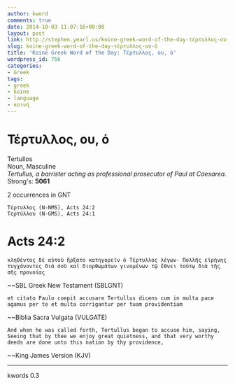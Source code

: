 ```yaml
---
author: kword
comments: true
date: 2014-10-03 11:07:16+00:00
layout: post
link: http://stephen.yearl.us/koine-greek-word-of-the-day-τέρτυλλος-ου-ὁ/
slug: koine-greek-word-of-the-day-τέρτυλλος-ου-ὁ
title: 'Koinē Greek Word of the Day: Τέρτυλλος, ου, ὁ'
wordpress_id: 756
categories:
- Greek
tags:
- greek
- koine
- language
- κοινή
---
```


# Τέρτυλλος, ου, ὁ

Tertullos  
Noun, Masculine  
*Tertullus, a barrister acting as professional prosecutor of Paul at Caesarea.*  
Strong's: **5061**  

2 occurrences in GNT

```text
Τέρτυλλος (N-NMS), Acts 24:2  
Τερτύλλου (N-GMS), Acts 24:1  
```

# Acts 24:2

```text
κληθέντος δὲ αὐτοῦ ἤρξατο κατηγορεῖν ὁ Τέρτυλλος λέγων· Πολλῆς εἰρήνης τυγχάνοντες διὰ σοῦ καὶ διορθωμάτων γινομένων τῷ ἔθνει τούτῳ διὰ τῆς σῆς προνοίας
```
~~SBL Greek New Testament (SBLGNT)


```text
et citato Paulo coepit accusare Tertullus dicens cum in multa pace agamus per te et multa corrigantur per tuam providentiam
```
~~Biblia Sacra Vulgata (VULGATE)


```text
And when he was called forth, Tertullus began to accuse him, saying, Seeing that by thee we enjoy great quietness, and that very worthy deeds are done unto this nation by thy providence,
```
~~King James Version (KJV)

* * *
kwords 0.3
